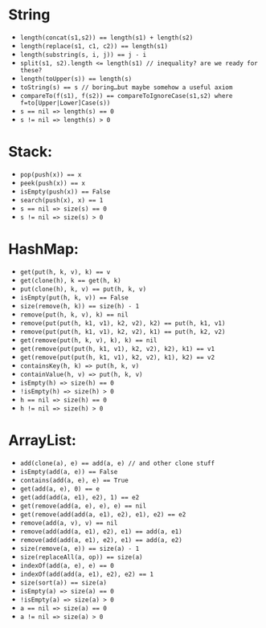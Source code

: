 String
======
* `length(concat(s1,s2)) == length(s1) + length(s2)`
* `length(replace(s1, c1, c2)) == length(s1)`
* `length(substring(s, i, j)) == j - i`
* `split(s1, s2).length <= length(s1) // inequality? are we ready for these?`
* `length(toUpper(s)) == length(s)`
* `toString(s) == s // boring…but maybe somehow a useful axiom`
* `compareTo(f(s1), f(s2)) == compareToIgnoreCase(s1,s2) where f=to[Upper|Lower]Case(s))`
* `s == nil => length(s) == 0`
* `s != nil => length(s) > 0`

Stack:
=======
* `pop(push(x)) == x`
* `peek(push(x)) == x`
* `isEmpty(push(x)) == False`
* `search(push(x), x) == 1`
* `s == nil => size(s) == 0`
* `s != nil => size(s) > 0`

HashMap:
=======
* `get(put(h, k, v), k) == v`
* `get(clone(h), k == get(h, k)`
* `put(clone(h), k, v) == put(h, k, v)`
* `isEmpty(put(h, k, v)) == False`
* `size(remove(h, k)) == size(h) - 1`
* `remove(put(h, k, v), k) == nil`
* `remove(put(put(h, k1, v1), k2, v2), k2) == put(h, k1, v1)`
* `remove(put(put(h, k1, v1), k2, v2), k1) == put(h, k2, v2)`
* `get(remove(put(h, k, v), k), k) == nil`
* `get(remove(put(put(h, k1, v1), k2, v2), k2), k1) == v1`
* `get(remove(put(put(h, k1, v1), k2, v2), k1), k2) == v2`
* `containsKey(h, k) => put(h, k, v)`
* `containValue(h, v) => put(h, k, v)`
* `isEmpty(h) => size(h) == 0`
* `!isEmpty(h) => size(h) > 0`
* `h == nil => size(h) == 0`
* `h != nil => size(h) > 0`

ArrayList:
=========
* `add(clone(a), e) == add(a, e) // and other clone stuff`
* `isEmpty(add(a, e)) == False`
* `contains(add(a, e), e) == True`
* `get(add(a, e), 0) == e`
* `get(add(add(a, e1), e2), 1) == e2`
* `get(remove(add(a, e), e), e) == nil`
* `get(remove(add(add(a, e1), e2), e1), e2) == e2`
* `remove(add(a, v), v) == nil`
* `remove(add(add(a, e1), e2), e1) == add(a, e1)`
* `remove(add(add(a, e1), e2), e1) == add(a, e2)`
* `size(remove(a, e)) == size(a) - 1`
* `size(replaceAll(a, op)) == size(a)`
* `indexOf(add(a, e), e) == 0`
* `indexOf(add(add(a, e1), e2), e2) == 1`
* `size(sort(a)) == size(a)`
* `isEmpty(a) => size(a) == 0`
* `!isEmpty(a) => size(a) > 0`
* `a == nil => size(a) == 0`
* `a != nil => size(a) > 0`
